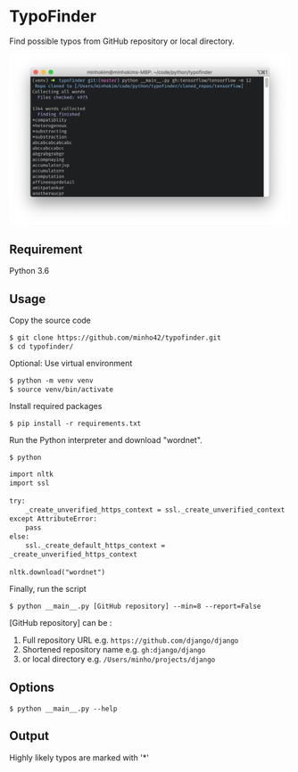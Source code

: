 # TypoFinder

Find possible typos from GitHub repository or local directory.

![](https://github.com/minho42/typofinder/blob/master/screenshot.png)

## Requirement

Python 3.6

## Usage

Copy the source code

```
$ git clone https://github.com/minho42/typofinder.git
$ cd typofinder/
```

Optional: Use virtual environment

```
$ python -m venv venv
$ source venv/bin/activate
```

Install required packages

```
$ pip install -r requirements.txt
```

Run the Python interpreter and download "wordnet".

```
$ python
```

```
import nltk
import ssl

try:
    _create_unverified_https_context = ssl._create_unverified_context
except AttributeError:
    pass
else:
    ssl._create_default_https_context = _create_unverified_https_context

nltk.download("wordnet")
```

Finally, run the script

```
$ python __main__.py [GitHub repository] --min=8 --report=False
```

[GitHub repository] can be :

1. Full repository URL e.g. `https://github.com/django/django`
2. Shortened repository name e.g. `gh:django/django`
3. or local directory e.g. `/Users/minho/projects/django`

## Options
```
$ python __main__.py --help
```

## Output

Highly likely typos are marked with '\*'

